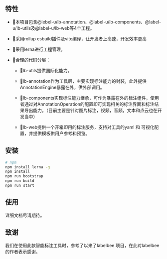 ## 特性

- 📝本项目包含@lebel-u/lb-annotation、@label-u/lb-components、@label-u/lb-utils及@label-u/lb-web等4个工程。

- 📝采用rollup esbuild插件及vite编译，让开发者上高速，开发效率更高

- 📝采用lerna进行工程管理。

- 📝合理的代码分层：

  - 📝lb-utils提供国际化能力。

  - 📝lb-annotation作为工具层，主要实现标注能力的封装，此外提供AnnotationEngine暴露在外，供外部调用。

  - 📝lb-components实现标注能力继承，可作为暴露在外的标注组件，使用者通过对AnnotationOperation的配置即可实现相关的标注界面和标注结果导出能力。（目前主要是针对图片标注，视频，音频，文本和点云也在开发当中）

  - 📝lb-web提供一个开箱即用的标注服务，支持对工具的yaml 和 可视化配置，并提供模板供用户参考和预览。

## 安装

```bash
# npm
npm install lerna -g
npm install
npm run bootstrap
npm run build
npm run start

```


## 使用

详细文档尽请期待。

## 致谢

我们在使用此款智能标注工具时，参考了以来了labelbee 项目，在此对labelbee的作者表示感谢。